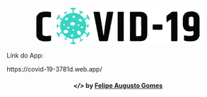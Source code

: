 
<p align="center"><img src="src/img/image.png"></p>
<p>Link do App: <br>
<p>https://covid-19-3781d.web.app/ 
  
<h4 align="center">
  <em>&lt;/&gt;</em> by <a href="https://github.com/gmxfelipe" target="_blank">Felipe Augusto Gomes</a>
</h4>
